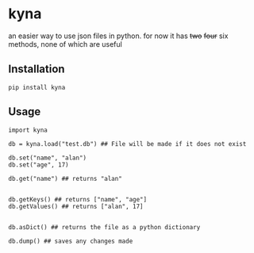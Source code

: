 # kyna

an easier way to use json files in python. for now it has ~~two~~ ~~four~~ six methods, none of which are useful

## Installation

```Py
pip install kyna
```

## Usage

```Py 
import kyna

db = kyna.load("test.db") ## File will be made if it does not exist

db.set("name", "alan")
db.set("age", 17)

db.get("name") ## returns "alan"


db.getKeys() ## returns ["name", "age"]
db.getValues() ## returns ["alan", 17]


db.asDict() ## returns the file as a python dictionary

db.dump() ## saves any changes made
```
